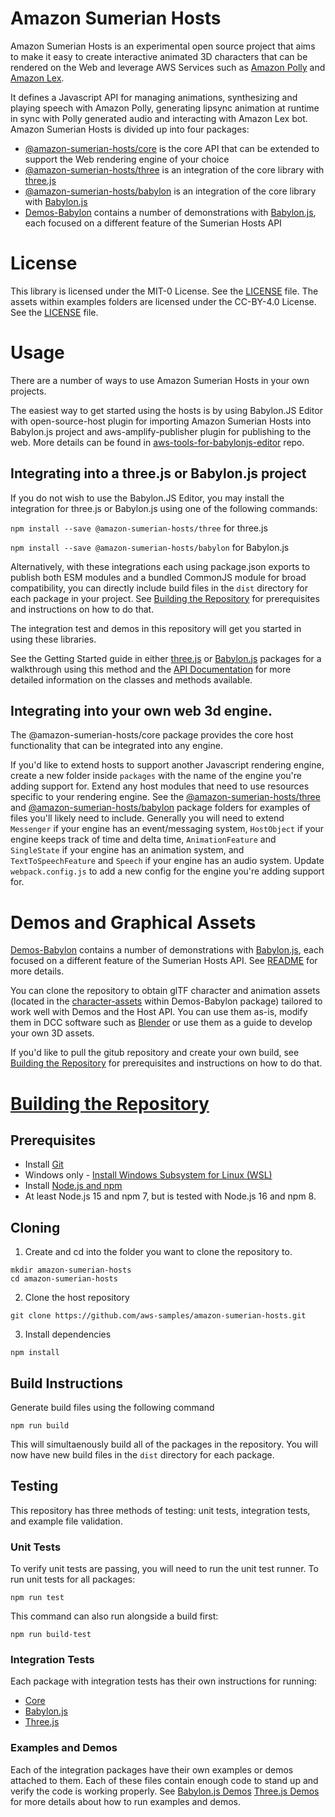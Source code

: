 # Amazon Sumerian Hosts

Amazon Sumerian Hosts is an experimental open source project that aims to make it easy to create interactive animated 3D characters that can be rendered on the Web and leverage AWS Services such as [Amazon Polly](https://aws.amazon.com/polly/) and [Amazon Lex](https://aws.amazon.com/lex/). 

It defines a Javascript API for managing animations, synthesizing and playing speech with Amazon Polly, generating lipsync animation at runtime in sync with Polly generated audio and interacting with Amazon Lex bot. Amazon Sumerian Hosts is divided up into four packages:
* [@amazon-sumerian-hosts/core](packages/amazon-sumerian-hosts-core) is the core API that can be extended to support the Web rendering engine of your choice
* [@amazon-sumerian-hosts/three](packages/amazon-sumerian-hosts-three) is an integration of the core library with [three.js](https://threejs.org/)
* [@amazon-sumerian-hosts/babylon](packages/amazon-sumerian-hosts-babylon) is an integration of the core library with [Babylon.js](https://www.babylonjs.com/)
* [Demos-Babylon](packages/demos-babylon) contains a number of demonstrations with [Babylon.js](https://www.babylonjs.com/), each focused on a different feature of the Sumerian Hosts API 


# License

This library is licensed under the MIT-0 License. See the [LICENSE](LICENSE) file. The assets within examples folders are licensed under the CC-BY-4.0 License. See the [LICENSE](packages/demo-babylon/src/character-assets/LICENSE) file.

# Usage

There are a number of ways to use Amazon Sumerian Hosts in your own projects.

The easiest way to get started using the hosts is by using Babylon.JS Editor with open-source-host plugin for importing Amazon Sumerian Hosts into Babylon.js project and aws-amplify-publisher plugin for publishing to the web. More details can be found in [aws-tools-for-babylonjs-editor](https://github.com/aws-samples/aws-tools-for-babylonjs-editor/blob/main/README.md) repo.

## Integrating into a three.js or Babylon.js project

If you do not wish to use the Babylon.JS Editor, you may install the integration for three.js or Babylon.js using one of the following commands:

`npm install --save @amazon-sumerian-hosts/three` for three.js

`npm install --save @amazon-sumerian-hosts/babylon` for Babylon.js

Alternatively, with these integrations each using package.json exports to publish both ESM modules and a bundled CommonJS module for broad compatibility, you can directly include build files in the `dist` directory for each package in your project. See [Building the Repository](#Building-the-Repository) for prerequisites and instructions on how to do that.

The integration test and demos in this repository will get you started in using these libraries.

See the Getting Started guide in either [three.js](packages/amazon-sumerian-hosts-three/README.md#getting-started) or [Babylon.js](packages/amazon-sumerian-hosts-babylon/README.md#getting-started) packages for a walkthrough using this method and the [API Documentation](https://aws-samples.github.io/amazon-sumerian-hosts/) for more detailed information on the classes and methods available. 

## Integrating into your own web 3d engine.

The @amazon-sumerian-hosts/core package provides the core host functionality that can be integrated into any engine.

If you'd like to extend hosts to support another Javascript rendering engine, create a new folder inside `packages` with the name of the engine you're adding support for. 
Extend any host modules that need to use resources specific to your rendering engine. See the [@amazon-sumerian-hosts/three](packages/amazon-sumerian-hosts-three) and [@amazon-sumerian-hosts/babylon](packages/amazon-sumerian-hosts-babylon) package folders for examples of files you'll likely need to include. Generally you will need to extend `Messenger` if your engine has an event/messaging system, `HostObject` if your engine keeps track of time and delta time, `AnimationFeature` and `SingleState` if your engine has an animation system, and `TextToSpeechFeature` and `Speech` if your engine has an audio system. Update `webpack.config.js` to add a new config for the engine you're adding support for.

# Demos and Graphical Assets

[Demos-Babylon](packages/demos-babylon) contains a number of demonstrations with [Babylon.js](https://www.babylonjs.com/), each focused on a different feature of the Sumerian Hosts API. See [README](packages/demos-babylon/README.md) for more details.


You can clone the repository to obtain glTF character and animation assets (located in the [character-assets](/packages/demos-babylon/src/character-assets/) within Demos-Babylon package) tailored to work well with Demos and the Host API. You can use them as-is, modify them in DCC software such as [Blender](https://www.blender.org/) or use them as a guide to develop your own 3D assets.

If you'd like to pull the gitub repository and create your own build, see [Building the Repository](#Building-the-Repository) for prerequisites and instructions on how to do that.


# [Building the Repository](#Building-the-Repository)

## Prerequisites  

- Install [Git](https://git-scm.com/book/en/v2/Getting-Started-Installing-Git)
- Windows only - [Install Windows Subsystem for Linux (WSL)](https://docs.microsoft.com/en-us/windows/wsl/install-win10)
- Install [Node.js and npm](https://docs.npmjs.com/downloading-and-installing-node-js-and-npm)
 - At least Node.js 15 and npm 7, but is tested with Node.js 16 and npm 8. 


## Cloning

1. Create and cd into the folder you want to clone the repository to.
```
mkdir amazon-sumerian-hosts
cd amazon-sumerian-hosts
```

2. Clone the host repository  
```
git clone https://github.com/aws-samples/amazon-sumerian-hosts.git
```

3. Install dependencies
```
npm install
```

## Build Instructions
Generate build files using the following command
```
npm run build
```
This will simultaenously build all of the packages in the repository. You will now have new build files in the `dist` directory for each package. 

## Testing
This repository has three methods of testing: unit tests, integration tests, and example file validation.

### Unit Tests
To verify unit tests are passing, you will need to run the unit test runner. To run unit tests for all packages:
```
npm run test
```

This command can also run alongside a build first:
```
npm run build-test
```

### Integration Tests
Each package with integration tests has their own instructions for running:
- [Core](packages/amazon-sumerian-hosts-core/test/integration_test/README.md)
- [Babylon.js](packages/amazon-sumerian-hosts-babylon/test/integration_test/README.md)
- [Three.js](packages/amazon-sumerian-hosts-three/test/integration_test/README.md)

### Examples and Demos
Each of the integration packages have their own examples or demos attached to them. Each of these files contain enough code to stand up and verify the code is working properly. See [Babylon.js Demos](packages/demos-babylon/README.md) [Three.js Demos](packages/amazon-sumerian-hosts-three/README.md) for more details about how to run examples and demos.